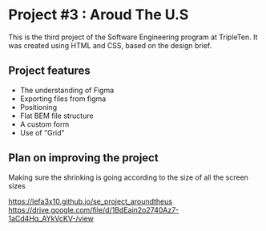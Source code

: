 # Project #3 : Aroud The U.S

This is the third project of the Software Engineering program at TripleTen. It was created using HTML and CSS, based on the design brief.

## Project features

- The understanding of Figma
- Exporting files from figma
- Positioning
- Flat BEM file structure
- A custom form
- Use of "Grid"

## Plan on improving the project

Making sure the shrinking is going according to the size of all the screen sizes

https://lefa3x10.github.io/se_project_aroundtheus
https://drive.google.com/file/d/1BdEain2o2740Az7-1aCd4Hq_AYkVcKV-/view
